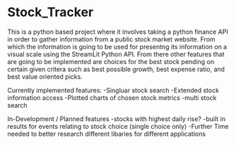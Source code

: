 # Stock_Tracker

This is a python based project where it involves taking a python finance API in order to gather information from a public stock market website. From which the information is going to be used for presentng its information on a visual scale using the StreamLit Python API. From there other features that are going to be implemented are choices for the best stock pending on certain given critera such as best possible growth, best expense ratio, and best value oriented picks. 

Currently implemented features: 
-Singluar stock search 
-Extended stock information access 
-Plotted charts of chosen stock metrics 
-multi stock search 

In-Development / Planned features 
-stocks with highest daily rise? 
-built in results for events relating to stock choice (single choice only)
-Further Time needed to better research different libaries for different applications